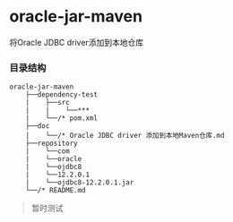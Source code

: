 # oracle-jar-maven

将Oracle JDBC driver添加到本地仓库

### 目录结构

```
oracle-jar-maven
    ├──dependency-test
    |    ├──src
    |    |    └──***
    |    └──/* pom.xml
    ├──doc
    |    └──/* Oracle JDBC driver 添加到本地Maven仓库.md
    ├──repository
    |    └──com
    |    └──oracle
    |    └──ojdbc8
    |    └──12.2.0.1
    |    └──ojdbc8-12.2.0.1.jar
    └──/* README.md						
```

> 暂时测试